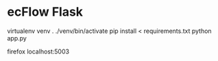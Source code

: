# ecFlow Flask

virtualenv venv
. ./venv/bin/activate
pip install < requirements.txt
python app.py

firefox localhost:5003